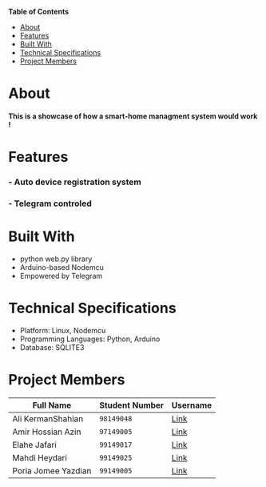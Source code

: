 **Table of Contents**
- [About](#about)
- [Features](#features)
- [Built With](#built-with)
- [Technical Specifications](#technical-specifications)
- [Project Members](#Project-Members)

# About
#### This is a showcase of how a smart-home managment system would work !

# Features
### - Auto device registration system
### - Telegram controled

# Built With
- python web.py library
- Arduino-based Nodemcu
- Empowered by Telegram

# Technical Specifications
- Platform: Linux, Nodemcu
- Programming Languages: Python, Arduino
- Database: SQLITE3

# Project Members
| Full Name | Student Number | Username |
| --- | --- | --- |
| Ali KermanShahian | `98149048` | [Link](https://github.com/kermanshahianali) |
| Amir Hossian Azin | `97149005` | [Link](https://github.com/amir-azin) |
| Elahe Jafari | `99149017` | [Link](http://Github.com/iamelinnile) |
| Mahdi Heydari | `99149025` | [Link](https://github.com/MahdiHeydariCE) |
| Poria Jomee Yazdian | `99149005` | [Link](https://github.com/Pooeiajy) |
